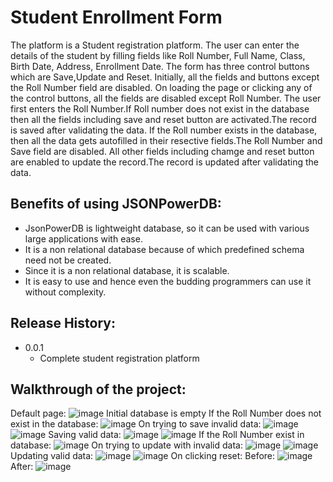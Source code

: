 # Student Enrollment Form
The platform is a Student registration platform. The user can enter the details of the student by filling fields like Roll Number, Full Name, Class, Birth Date, Address, Enrollment Date. The form has three control buttons which are Save,Update and Reset. Initially, all the fields and buttons except the Roll Number field are disabled. On loading the page or clicking any of the control buttons, all the fields are disabled except Roll Number. The user first enters the Roll Number.If Roll number does not exist in the database then all the fields including save and reset button are activated.The record is saved after validating the data. If the Roll number exists in the database, then all the data gets autofilled in their resective fields.The Roll Number and Save field are disabled. All other fields including chamge and reset button are enabled to update the record.The record is updated after validating the data.
## Benefits of using JSONPowerDB:
- JsonPowerDB is lightweight database, so it can be used with various large applications with ease. 
- It is a non relational database because of which predefined schema need not be created. 
- Since it is a non relational database, it is scalable.
- It is easy to use and hence even the budding programmers can use it without complexity. 
## Release History:
- 0.0.1
   - Complete student registration platform
   
## Walkthrough of the project:
Default page:
![image](https://user-images.githubusercontent.com/80119277/217292065-7fe3a5f9-0e38-414b-ae56-6a50192388e7.png)
Initial database is empty
If the Roll Number does not exist in the database:
![image](https://user-images.githubusercontent.com/80119277/217293068-d7919cdf-43ab-4d76-834b-2e8015ce6429.png)
On trying to save invalid data:
![image](https://user-images.githubusercontent.com/80119277/217293740-dc413d57-fc6f-4a54-b492-74a0a0034153.png)
![image](https://user-images.githubusercontent.com/80119277/217295752-423b84c6-03db-4ac1-8e91-4f0a29479546.png)
Saving valid data:
![image](https://user-images.githubusercontent.com/80119277/217295999-53ce2138-531a-4aec-a15a-4901c66e99e3.png)
![image](https://user-images.githubusercontent.com/80119277/217296263-96053b8f-559d-47f6-8c91-72ee58fbe24c.png)
If the Roll Number exist in database:
![image](https://user-images.githubusercontent.com/80119277/217296539-cd26215e-c143-47ef-b600-587113994192.png)
On trying to update with invalid data:
![image](https://user-images.githubusercontent.com/80119277/217296722-33eada7d-a42b-46d1-bdfe-7050764434cd.png)
![image](https://user-images.githubusercontent.com/80119277/217297304-b7b0dcbb-b7e0-4e12-916c-07d9f2a41a7b.png)
Updating valid data:
![image](https://user-images.githubusercontent.com/80119277/217297586-d4c15b78-a1b9-48e3-96ae-8909b6faeb77.png)
![image](https://user-images.githubusercontent.com/80119277/217297859-daa1b57c-4196-48fa-862c-bde3b9b531d7.png)
On clicking reset:
Before:
![image](https://user-images.githubusercontent.com/80119277/217298077-4152e861-5d13-49e8-8376-e593ec2820a6.png)
After:
![image](https://user-images.githubusercontent.com/80119277/217298182-10caf5d7-97c5-4fa1-9182-29f2b7afc1be.png)

